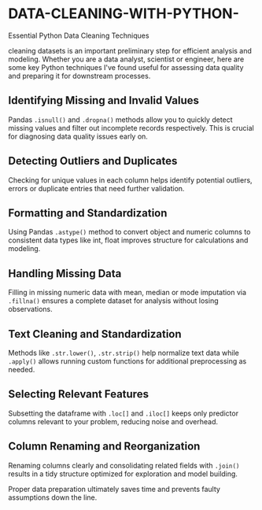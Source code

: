 # DATA-CLEANING-WITH-PYTHON-
Essential Python Data Cleaning Techniques 

 cleaning datasets is an important preliminary step for efficient analysis and modeling. Whether you are a data analyst, scientist or engineer, here are some key Python techniques I've found useful for assessing data quality and preparing it for downstream processes.

## Identifying Missing and Invalid Values

Pandas `.isnull()` and `.dropna()` methods allow you to quickly detect missing values and filter out incomplete records respectively. This is crucial for diagnosing data quality issues early on.

## Detecting Outliers and Duplicates  

Checking for unique values in each column helps identify potential outliers, errors or duplicate entries that need further validation.

## Formatting and Standardization

Using Pandas `.astype()` method to convert object and numeric columns to consistent data types like int, float improves structure for calculations and modeling.

## Handling Missing Data 

Filling in missing numeric data with mean, median or mode imputation via `.fillna()` ensures a complete dataset for analysis without losing observations. 

## Text Cleaning and Standardization

Methods like `.str.lower()`, `.str.strip()` help normalize text data while `.apply()` allows running custom functions for additional preprocessing as needed.

## Selecting Relevant Features

Subsetting the dataframe with `.loc[]` and `.iloc[]` keeps only predictor columns relevant to your problem, reducing noise and overhead.

## Column Renaming and Reorganization 

Renaming columns clearly and consolidating related fields with `.join()` results in a tidy structure optimized for exploration and model building.

Proper data preparation ultimately saves time and prevents faulty assumptions down the line.
